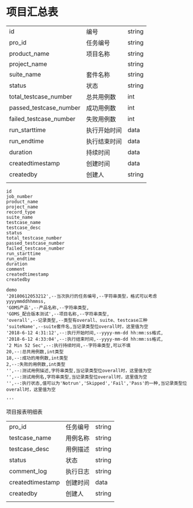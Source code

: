 





# 项目汇总表

|                        |              |        |
| ---------------------- | ------------ | ------ |
| id                     | 编号     | string |
| pro_id       | 任务编号 | string |
| product_name           | 项目名称     | string |
| project_name           |              | string |
| suite_name             | 套件名称     | string |
| status                 | 状态         | string |
| total_testcase_number  | 总共用例数   | int    |
| passed_testcase_number | 成功用例数   | int    |
| failed_testcase_number | 失败用例数   | int    |
| run_starttime          | 执行开始时间 | data   |
| run_endtime            | 执行结束时间 | data   |
| duration               | 持续时间     | data   |
| createdtimestamp       | 创建时间     | data   |
| createdby              | 创建人       | string |
|                        |              |        |





```
id
job_number
product_name
project_name
record_type
suite_name
testcase_name
testcase_desc
status
total_testcase_number
passed_testcase_number
failed_testcase_number
run_starttime
run_endtime
duration
comment
createdtimestamp
createdby

demo
'20180612053212',--当次执行的任务编号,--字符串类型，格式可以考虑yyyymmddhhmmss,
'GOMS产品',--产品名称,--字符串类型,
'GOMS_配合版本测试',--项目名称,--字符串类型,
'overall',--记录类型,--类型有overall、suite、testcase三种
'suiteName',--suite套件名,当记录类型位overall时，这里值为空
'2018-6-12 4:31:12',--:执行开始时间,--yyyy-mm-dd hh:mm:ss格式,
'2018-6-12 4:33:04',--:执行结束时间,--yyyy-mm-dd hh:mm:ss格式,
'2 Min 52 Sec',--:执行持续时间,--字符串类型,可以不填
20,--:总共用例数,int类型
18,--:成功的用例数,int类型
2,--:失败的用例数,int类型
'',--:测试用例描述,字符串类型,当记录类型位overall时，这里值为空
'',--:测试用例名,字符串类型,当记录类型位overall时，这里值为空
'',--:执行状态,值可以为'Notrun','Skipped','Fail','Pass'的一种,当记录类型位overall时，这里值为空

'''

```





项目报表明细表

|                        |              |        |
| ---------------------- | ------------ | ------ |
| pro_id                     | 任务编号     | string |
| testcase_name          | 用例名称     | string |
| testcase_desc          | 用例描述     | string |
| status                 | 状态         | string |
| comment_log          | 执行日志 | string |
| createdtimestamp       | 创建时间     | data   |
| createdby              | 创建人       | string |
|                        |              |        |

